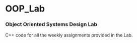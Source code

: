 # OOP_Lab
### Object Oriented Systems Design Lab
C++ code for all the weekly assignments provided in the Lab.
